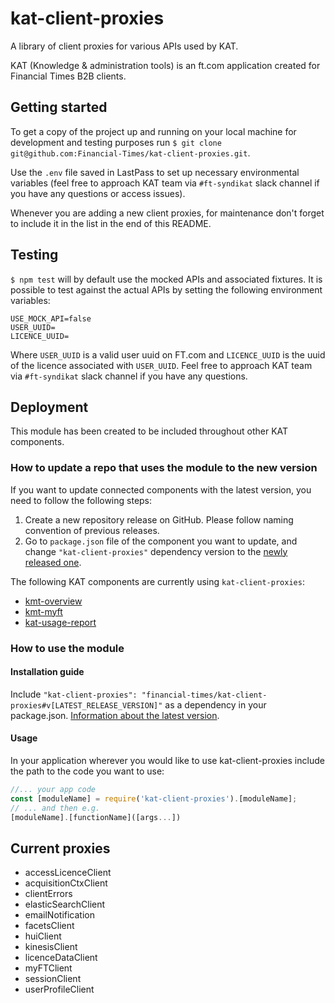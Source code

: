 # kat-client-proxies
A library of client proxies for various APIs used by KAT.

KAT (Knowledge & administration tools) is an ft.com application created for Financial Times B2B clients.

## Getting started
To get a copy of the project up and running on your local machine for development and testing purposes run `$ git clone git@github.com:Financial-Times/kat-client-proxies.git`.

Use the `.env` file saved in LastPass to set up necessary environmental variables (feel free to approach KAT team via `#ft-syndikat` slack channel if you have any questions or access issues).

Whenever you are adding a new client proxies, for maintenance don't forget to include it in the list in the end of this README.

## Testing
`$ npm test` will by default use the mocked APIs and associated fixtures. It is possible to test against the actual APIs by setting the following environment variables:

```
USE_MOCK_API=false
USER_UUID=
LICENCE_UUID=
```

Where `USER_UUID` is a valid user uuid on FT.com and `LICENCE_UUID` is the uuid of the licence associated with `USER_UUID`. Feel free to approach KAT team via `#ft-syndikat` slack channel if you have any questions.

## Deployment
This module has been created to be included throughout other KAT components.

### How to update a repo that uses the module to the new version
If you want to update connected components with the latest version, you need to follow the following steps:
1. Create a new repository release on GitHub. Please follow naming convention of previous releases.
2. Go to `package.json` file of the component you want to update, and change `"kat-client-proxies"` dependency version to the [newly released one](https://github.com/Financial-Times/kat-client-proxies/releases).

The following KAT components are currently using `kat-client-proxies`:
- [kmt-overview](https://github.com/Financial-Times/kmt-overview)
- [kmt-myft](https://github.com/Financial-Times/kmt-myft)
- [kat-usage-report](https://github.com/Financial-Times/kat-usage-report)

### How to use the module

#### Installation guide

Include `"kat-client-proxies": "financial-times/kat-client-proxies#v[LATEST_RELEASE_VERSION]"` as a dependency in your package.json. [Information about the latest version](https://github.com/Financial-Times/kat-client-proxies/releases).

#### Usage

In your application wherever you would like to use kat-client-proxies include the path to the code you want to use:

```js
//... your app code
const [moduleName] = require('kat-client-proxies').[moduleName];
// ... and then e.g.
[moduleName].[functionName]([args...])
```

## Current proxies
* accessLicenceClient
* acquisitionCtxClient
* clientErrors
* elasticSearchClient
* emailNotification
* facetsClient
* huiClient
* kinesisClient
* licenceDataClient
* myFTClient
* sessionClient
* userProfileClient
